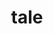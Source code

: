 ---
category: 4-letters
denotation: null
name: tale
reference_link: https://www.etymonline.com/word/tale
root_language: null
root_name: null
title: tale
type: free
word_sums:
- respelling: tale
  sum: 'Tale + '
---